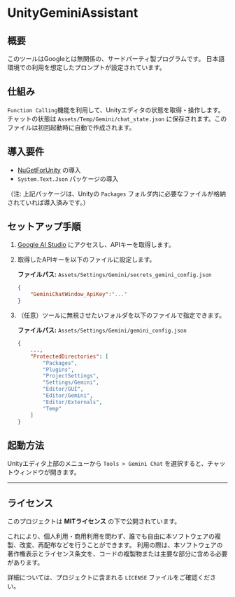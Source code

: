 # UnityGeminiAssistant

## 概要

このツールはGoogleとは無関係の、サードパーティ製プログラムです。
日本語環境での利用を想定したプロンプトが設定されています。

## 仕組み

`Function Calling`機能を利用して、Unityエディタの状態を取得・操作します。
チャットの状態は `Assets/Temp/Gemini/chat_state.json` に保存されます。このファイルは初回起動時に自動で作成されます。

## 導入要件

-   [NuGetForUnity](https://github.com/GlitchEnzo/NuGetForUnity) の導入
-   `System.Text.Json` パッケージの導入

（注: 上記パッケージは、Unityの `Packages` フォルダ内に必要なファイルが格納されていれば導入済みです。）

## セットアップ手順

1.  [Google AI Studio](https://ai.google.dev/aistudio) にアクセスし、APIキーを取得します。

2.  取得したAPIキーを以下のファイルに設定します。

    **ファイルパス:** `Assets/Settings/Gemini/secrets_gemini_config.json`
    ```json
    {
        "GeminiChatWindow_ApiKey":"..."
    }
    ```

3.  （任意）ツールに無視させたいフォルダを以下のファイルで指定できます。

    **ファイルパス:** `Assets/Settings/Gemini/gemini_config.json`
    ```json
    {
        ...,
        "ProtectedDirectories": [
            "Packages",
            "Plugins",
            "ProjectSettings",
            "Settings/Gemini",
            "Editor/GUI",
            "Editor/Gemini",
            "Editor/Externals",
            "Temp"
        ]
    }
    ```

## 起動方法

Unityエディタ上部のメニューから `Tools > Gemini Chat` を選択すると、チャットウィンドウが開きます。

---

## ライセンス

このプロジェクトは **MITライセンス** の下で公開されています。

これにより、個人利用・商用利用を問わず、誰でも自由に本ソフトウェアの複製、改変、再配布などを行うことができます。
利用の際は、本ソフトウェアの著作権表示とライセンス条文を、コードの複製物または主要な部分に含める必要があります。

詳細については、プロジェクトに含まれる `LICENSE` ファイルをご確認ください。